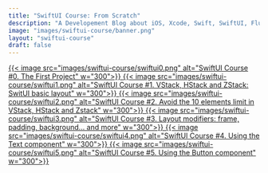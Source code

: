 ```yaml
---
title: "SwiftUI Course: From Scratch"
description: "A Developement Blog about iOS, Xcode, Swift, SwiftUI, Flutter and Development practices. Learn how to build better apps, with theory and examples in all posts."
image: "images/swiftui-course/banner.png"
layout: "swiftui-course"
draft: false
---
```


<a href="https://appcodify.com/blog/intro_swiftui/">
{{< image src="images/swiftui-course/swiftui0.png" alt="SwiftUI Course #0. The First Project" w="300">}}
</a>

<a href="https://appcodify.com/blog/vstack_stack_zstack/">
{{< image src="images/swiftui-course/swiftui1.png" alt="SwiftUI Course #1. VStack, HStack and ZStack: SwitUI basic layout" w="300">}}
</a>

<a href="https://appcodify.com/blog/swiftui_ch2/">
{{< image src="images/swiftui-course/swiftui2.png" alt="SwiftUI Course #2. Avoid the 10 elements limit in VStack, HStack and Zstack" w="300">}}
</a>

<a href="https://appcodify.com/blog/swiftui_ch3_vstack_modifiers/">
{{< image src="images/swiftui-course/swiftui3.png" alt="SwiftUI Course #3. Layout modifiers: frame, padding, background... and more" w="300">}}
</a>

<a href="https://appcodify.com/blog/swiftui_ch4_text/">
{{< image src="images/swiftui-course/swiftui4.png" alt="SwiftUI Course #4. Using the Text component" w="300">}}
</a>

<a href="https://appcodify.com/blog/swiftui_ch5_button/">
{{< image src="images/swiftui-course/swiftui5.png" alt="SwiftUI Course #5. Using the Button component" w="300">}}
</a>